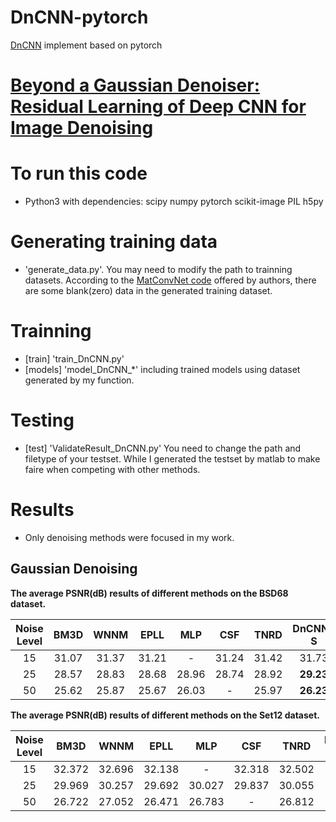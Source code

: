 # DnCNN-pytorch
[DnCNN](http://www4.comp.polyu.edu.hk/~cslzhang/paper/DnCNN.pdf) implement based on pytorch
# [Beyond a Gaussian Denoiser: Residual Learning of Deep CNN for Image Denoising](http://ieeexplore.ieee.org/document/7839189/)
# To run this code
- Python3 with dependencies:
		scipy
		numpy
		pytorch
		scikit-image
		PIL
		h5py

# Generating training data
- 'generate_data.py'. You may need to modify the path to trainning datasets. According to the [MatConvNet code](https://github.com/cszn/DnCNN) offered by authors, there are some blank(zero) data in the generated training dataset.

# Trainning
- [train] 'train_DnCNN.py'
- [models] 'model_DnCNN_*' including trained models using dataset generated by my function.

# Testing
- [test] 'ValidateResult_DnCNN.py' You need to change the path and filetype of your testset. While I generated the testset by matlab to make faire when competing with other methods.

# Results
- Only denoising methods were focused in my work.

## Gaussian Denoising

**The average PSNR(dB) results of different methods on the BSD68 dataset.**

|  Noise Level | BM3D | WNNM  | EPLL | MLP |  CSF |TNRD  | DnCNN-S | DnCNN-B | DnCNN-S-Re |
|:-------:|:-------:|:-------:|:-------:|:-------:|:-------:|:-------:|:-------:|:-------:|:-------:|
| 15  |  31.07  |   31.37   | 31.21  |   -   |  31.24 |  31.42 | 31.73 | 31.61  |  **31.75**  |
| 25  |  28.57  |   28.83   | 28.68  | 28.96 |  28.74 |  28.92 | **29.23** | 29.16  | **29.23**  |
| 50  |  25.62  |   25.87   | 25.67  | 26.03 |    -   |  25.97 | **26.23** | **26.23**  | **26.23** |

**The average PSNR(dB) results of different methods on the Set12 dataset.**

|  Noise Level | BM3D | WNNM  | EPLL | MLP |  CSF |TNRD  | DnCNN-S | DnCNN-B | DnCNN-S-Re |
|:-------:|:-------:|:-------:|:-------:|:-------:|:-------:|:-------:|:-------:|:-------:|:-------:|
| 15  |  32.372  |   32.696   | 32.138  |   -   |  32.318 |  32.502 | 32.859 | 32.680  |  **32.884**  |
| 25  |  29.969  |   30.257   | 29.692  | 30.027 |  29.837 |  30.055 | **30.436** | 30.362  | **30.459**  |
| 50  |  26.722  |   27.052   | 26.471  | 26.783 |    -   |  26.812 | **27.178** | **27.206**  | **27.237** |